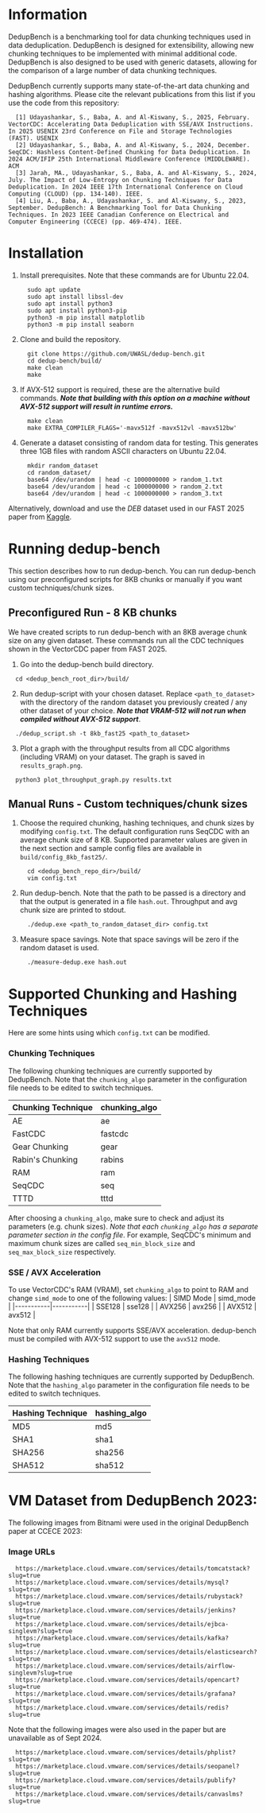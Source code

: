 # Information
DedupBench is a benchmarking tool for data chunking techniques used in data deduplication. DedupBench is designed for extensibility, allowing new chunking techniques to be implemented with minimal additional code. DedupBench is also designed to be used with generic datasets, allowing for the comparison of a large number of data chunking techniques. 

DedupBench currently supports many state-of-the-art data chunking and hashing algorithms. Please cite the relevant publications from this list if you use the code from this repository:

```
  [1] Udayashankar, S., Baba, A. and Al-Kiswany, S., 2025, February. VectorCDC: Accelerating Data Deduplication with SSE/AVX Instructions. In 2025 USENIX 23rd Conference on File and Storage Technologies (FAST). USENIX
  [2] Udayashankar, S., Baba, A. and Al-Kiswany, S., 2024, December. SeqCDC: Hashless Content-Defined Chunking for Data Deduplication. In 2024 ACM/IFIP 25th International Middleware Conference (MIDDLEWARE). ACM
  [3] Jarah, MA., Udayashankar, S., Baba, A. and Al-Kiswany, S., 2024, July. The Impact of Low-Entropy on Chunking Techniques for Data Deduplication. In 2024 IEEE 17th International Conference on Cloud Computing (CLOUD) (pp. 134-140). IEEE.
  [4] Liu, A., Baba, A., Udayashankar, S. and Al-Kiswany, S., 2023, September. DedupBench: A Benchmarking Tool for Data Chunking Techniques. In 2023 IEEE Canadian Conference on Electrical and Computer Engineering (CCECE) (pp. 469-474). IEEE.
```

# Installation 
1. Install prerequisites. Note that these commands are for Ubuntu 22.04.
   ```
     sudo apt update
     sudo apt install libssl-dev
     sudo apt install python3
     sudo apt install python3-pip
     python3 -m pip install matplotlib
     python3 -m pip install seaborn
   ```
2. Clone and build the repository.
   ```
     git clone https://github.com/UWASL/dedup-bench.git
     cd dedup-bench/build/
     make clean
     make
   ```
3. If AVX-512 support is required, these are the alternative build commands. **_Note that building with this option on a machine without AVX-512 support will result in runtime errors._**
   ```
     make clean
     make EXTRA_COMPILER_FLAGS='-mavx512f -mavx512vl -mavx512bw'
   ```
4. Generate a dataset consisting of random data for testing. This generates three 1GB files with random ASCII characters on Ubuntu 22.04.
   ```
     mkdir random_dataset
     cd random_dataset/
     base64 /dev/urandom | head -c 1000000000 > random_1.txt
     base64 /dev/urandom | head -c 1000000000 > random_2.txt
     base64 /dev/urandom | head -c 1000000000 > random_3.txt
   ```
  Alternatively, download and use the _DEB_ dataset used in our FAST 2025 paper from [Kaggle](https://www.kaggle.com/datasets/sreeharshau/vm-deb-fast25).

# Running dedup-bench
This section describes how to run dedup-bench. You can run dedup-bench using our preconfigured scripts for 8KB chunks or manually if you want custom techniques/chunk sizes.

## Preconfigured Run - 8 KB chunks
We have created scripts to run dedup-bench with an 8KB average chunk size on any given dataset. These commands run all the CDC techniques shown in the VectorCDC paper from FAST 2025. 
1. Go into the dedup-bench build directory.
```
  cd <dedup_bench_root_dir>/build/
```
2. Run dedup-script with your chosen dataset. Replace `<path_to_dataset>` with the directory of the random dataset you previously created / any other dataset of your choice. **_Note that VRAM-512 will not run when compiled without AVX-512 support_**.
```
  ./dedup_script.sh -t 8kb_fast25 <path_to_dataset>
```
3. Plot a graph with the throughput results from all CDC algorithms (including VRAM) on your dataset. The graph is saved in `results_graph.png`.
```
  python3 plot_throughput_graph.py results.txt
```


## Manual Runs - Custom techniques/chunk sizes
1. Choose the required chunking, hashing techniques, and chunk sizes by modifying `config.txt`. The default configuration runs SeqCDC with an average chunk size of 8 KB. Supported parameter values are given in the next section and sample config files are available in `build/config_8kb_fast25/`.
   ```
     cd <dedup_bench_repo_dir>/build/
     vim config.txt
   ```
2. Run dedup-bench. Note that the path to be passed is a directory and that the output is generated in a file `hash.out`. Throughput and avg chunk size are printed to stdout.
   ```
     ./dedup.exe <path_to_random_dataset_dir> config.txt
   ```
3. Measure space savings. Note that space savings will be zero if the random dataset is used.
   ```
     ./measure-dedup.exe hash.out
   ```

# Supported Chunking and Hashing Techniques

Here are some hints using which `config.txt` can be modified.

### Chunking Techniques
The following chunking techniques are currently supported by DedupBench. Note that the `chunking_algo` parameter in the configuration file needs to be edited to switch techniques.

| Chunking Technique | chunking_algo |
|--------------------|---------------|
| AE                 | ae            |
| FastCDC            | fastcdc       |
| Gear Chunking      | gear          |
| Rabin's Chunking   | rabins        |
| RAM                | ram           |
| SeqCDC             | seq           |
| TTTD               | tttd          |

After choosing a `chunking_algo`, make sure to check and adjust its parameters (e.g. chunk sizes). _Note that each `chunking_algo` has a separate parameter section in the config file_. For example, SeqCDC's minimum and maximum chunk sizes are called `seq_min_block_size` and `seq_max_block_size` respectively.

### SSE / AVX Acceleration
To use VectorCDC's RAM (VRAM), set `chunking_algo` to point to RAM and change `simd_mode` to one of the following values:
| SIMD Mode | simd_mode |
|-----------|-----------|
| SSE128    | sse128    |
| AVX256    | avx256    |
| AVX512    | avx512    |

Note that only RAM currently supports SSE/AVX acceleration. dedup-bench must be compiled with AVX-512 support to use the `avx512` mode.

### Hashing Techniques
The following hashing techniques are currently supported by DedupBench. Note that the `hashing_algo` parameter in the configuration file needs to be edited to switch techniques.

| Hashing Technique | hashing_algo |
|-------------------|--------------|
| MD5               | md5          |
| SHA1              | sha1         |
| SHA256            | sha256       |
| SHA512            | sha512       |
  

# VM Dataset from DedupBench 2023:

The following images from Bitnami were used in the original DedupBench paper at CCECE 2023:

### Image URLs
```
  https://marketplace.cloud.vmware.com/services/details/tomcatstack?slug=true
  https://marketplace.cloud.vmware.com/services/details/mysql?slug=true
  https://marketplace.cloud.vmware.com/services/details/rubystack?slug=true
  https://marketplace.cloud.vmware.com/services/details/jenkins?slug=true
  https://marketplace.cloud.vmware.com/services/details/ejbca-singlevm?slug=true
  https://marketplace.cloud.vmware.com/services/details/kafka?slug=true
  https://marketplace.cloud.vmware.com/services/details/elasticsearch?slug=true
  https://marketplace.cloud.vmware.com/services/details/airflow-singlevm?slug=true
  https://marketplace.cloud.vmware.com/services/details/opencart?slug=true
  https://marketplace.cloud.vmware.com/services/details/grafana?slug=true
  https://marketplace.cloud.vmware.com/services/details/redis?slug=true
```

Note that the following images were also used in the paper but are unavailable as of Sept 2024.
```
  https://marketplace.cloud.vmware.com/services/details/phplist?slug=true
  https://marketplace.cloud.vmware.com/services/details/seopanel?slug=true
  https://marketplace.cloud.vmware.com/services/details/publify?slug=true
  https://marketplace.cloud.vmware.com/services/details/canvaslms?slug=true
```

